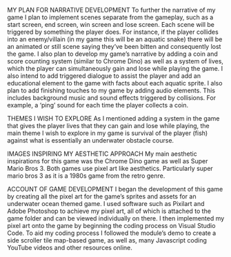 MY PLAN FOR NARRATIVE DEVELOPMENT
To further the narrative of my game I plan to implement scenes separate from the gameplay, such as a start screen, end screen, win screen and lose screen. Each scene will be triggered by something the player does. For instance, if the player collides into an enemy/villain (in my game this will be an aquatic snake) there will be an animated or still scene saying they’ve been bitten and consequently lost the game. I also plan to develop my game’s narrative by adding a coin and score counting system (similar to Chrome Dino) as well as a system of lives, which the player can simultaneously gain and lose while playing the game. I also intend to add triggered dialogue to assist the player and add an educational element to the game with facts about each aquatic sprite. 
I also plan to add finishing touches to my game by adding audio elements. This includes background music and sound effects triggered by collisions. For example, a ‘ping’ sound for each time the player collects a coin. 

THEMES I WISH TO EXPLORE
As I mentioned adding a system in the game that gives the player lives that they can gain and lose while playing, the main theme I wish to explore in my game is survival of the player (fish) against what is essentially an underwater obstacle course. 


IMAGES INSPIRING MY AESTHETIC APPROACH
My main aesthetic inspirations for this game was the Chrome Dino game as well as Super Mario Bros 3. Both games use pixel art like aesthetics. Particularly super mario bros 3 as it is a 1980s game from the retro genre.


ACCOUNT OF GAME DEVELOPMENT 
I began the development of this game by creating all the pixel art for the game’s sprites and assets for an underwater ocean themed game. I used software such as Pixilart and Adobe Photoshop to achieve my pixel art, all of which is attached to the game folder and can be viewed individually on there. I then implemented my pixel art onto the game by beginning the coding process on Visual Studio Code. To aid my coding process I followed the module’s demo to create a side scroller tile map-based game, as well as, many Javascript coding YouTube videos and other resources online. 
